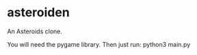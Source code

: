 # asteroiden

An Asteroids clone.

You will need the pygame library. Then just run:
	 python3 main.py

